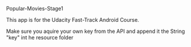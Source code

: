 Popular-Movies-Stage1

This app is for the Udacity Fast-Track Android Course. 

Make sure you aquire your own key from the API and append it the String "key" int he resource folder 
